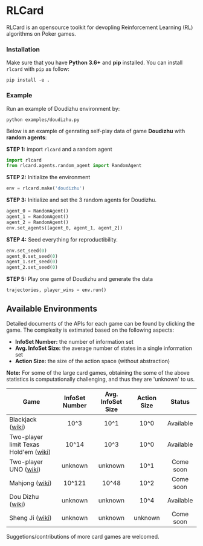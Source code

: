 # RLCard
RLCard is an opensource toolkit for devopling Reinforcement Learning (RL) algorithms on Poker games.

### Installation
Make sure that you have **Python 3.6+** and **pip** installed. You can install `rlcard` with `pip` as follow:
```
pip install -e .
```

### Example
Run an example of Doudizhu environment by:
```
python examples/doudizhu.py
```
Below is an example of genrating self-play data of game **Doudizhu** with **random agents**:

**STEP 1:** import `rlcard` and a random agent
```python
import rlcard
from rlcard.agents.random_agent import RandomAgent
```

**STEP 2:** Initialize the environment
```python
env = rlcard.make('doudizhu')
```
**STEP 3:** Initialize and set the 3 random agents for Doudizhu.
```python
agent_0 = RandomAgent()
agent_1 = RandomAgent()
agent_2 = RandomAgent()
env.set_agents([agent_0, agent_1, agent_2])
```
**STEP 4:** Seed everything for reproductibility.
```python
env.set_seed(0)
agent_0.set_seed(0)
agent_1.set_seed(0)
agent_2.set_seed(0)
```
**STEP 5:** Play one game of Doudizhu and generate the data
```python
trajectories, player_wins = env.run()
```

## Available Environments
Detailed documents of the APIs for each game can be found by clicking the game. The complexity is extimated based on the following aspects: 
* **InfoSet Number:** the number of information set
* **Avg. InfoSet Size:** the average number of states in a single information set
* **Action Size:** the size of the action space (without abstraction)

**Note:** For some of the large card games, obtaining the some of the above statistics is computationally challenging, and thus they are 'unknown' to us. 

| Game                     | InfoSet Number  |Avg. InfoSet Size | Action Size |Status  |
| ------------------------ |:--------------:| :-------:|:------:| :-------:|
| Blackjack ([wiki](https://en.wikipedia.org/wiki/Blackjack)) | 10^3      |  10^1 | 10^0| Available |
| Two-player limit Texas Hold'em ([wiki](https://en.wikipedia.org/wiki/Texas_hold_%27em))      |10^14 | 10^3| 10^0 |Available |
| Two-player UNO ([wiki](https://en.wikipedia.org/wiki/Uno_(card_game)))      |  unknown      |   unknown | 10^1| Come soon|
| Mahjong ([wiki](https://en.wikipedia.org/wiki/Competition_Mahjong_scoring_rules))      | 10^121      |   10^48 |10^2 | Come soon| 
| Dou Dizhu ([wiki](https://en.wikipedia.org/wiki/Dou_dizhu))      | unknown      |   unknown | 10^4| Available|
| Sheng Ji ([wiki](https://en.wikipedia.org/wiki/Sheng_ji))      | unknown      |   unknown | unknown | Come soon|

Suggetions/contributions of more card games are welcomed.
